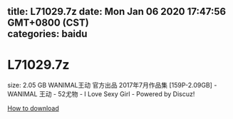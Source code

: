 
title: L71029.7z
date: Mon Jan 06 2020 17:47:56 GMT+0800 (CST)    
categories: baidu
---

# L71029.7z
size: 2.05 GB
 WANIMAL王动 官方出品 2017年7月作品集 [159P-2.09GB] - WANIMAL 王动 - 52尤物 - I Love Sexy Girl - Powered by Discuz!
 

[How to download](https://bpcam.bemobtrk.com/go/2ceec3aa-1ca2-46d6-b9ff-aaa5c184517c?jno=44)